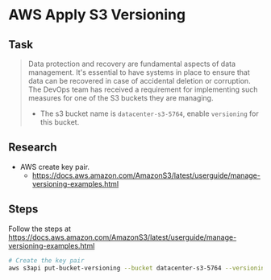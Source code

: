 # AWS Apply S3 Versioning

## Task

> Data protection and recovery are fundamental aspects of data management. It's essential to have systems in place to ensure that data can be recovered in case of accidental deletion or corruption. The DevOps team has received a requirement for implementing such measures for one of the S3 buckets they are managing.
>
> * The s3 bucket name is `datacenter-s3-5764`, enable `versioning` for this bucket.

## Research

* AWS create key pair.
  * https://docs.aws.amazon.com/AmazonS3/latest/userguide/manage-versioning-examples.html

## Steps

Follow the steps at https://docs.aws.amazon.com/AmazonS3/latest/userguide/manage-versioning-examples.html

```bash
# Create the key pair
aws s3api put-bucket-versioning --bucket datacenter-s3-5764 --versioning-configuration Status=Enabled
```
